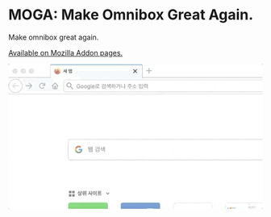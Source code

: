 # MOGA: Make Omnibox Great Again.

Make omnibox great again.

[Available on Mozilla Addon pages.](https://addons.mozilla.org/ko/firefox/addon/moga-make-omnibox-great-again/)

![Usage example](media/usage.gif)
